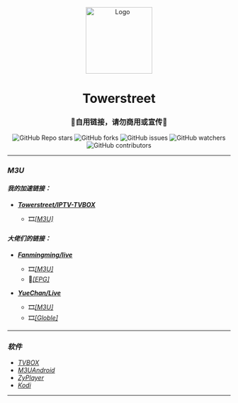 <p align="center">
    <img alt="Logo" src="https://mirror.ghproxy.com/https://raw.githubusercontent.com/towerstreet/IPTV-TVBOX/main/LOGO/Mushroom.png" width="150">
</p>

<h1 align="center">Towerstreet</h1>
<h3 align="center">🚫自用链接，请勿商用或宣传🚫</h3>

<p align="center">
<img alt="GitHub Repo stars" src="https://img.shields.io/github/stars/towerstreet/IPTV-TVBOX?style=flat-square">
<img alt="GitHub forks" src="https://img.shields.io/github/forks/towerstreet/IPTV-TVBOX?style=flat-square">
<img alt="GitHub issues" src="https://img.shields.io/github/issues/towerstreet/IPTV-TVBOX?style=flat-square">
<img alt="GitHub watchers" src="https://img.shields.io/github/watchers/towerstreet/IPTV-TVBOX?style=flat-square">
<img alt="GitHub contributors" src="https://img.shields.io/github/contributors/towerstreet/IPTV-TVBOX?style=flat-square">
</p>

---

### *M3U*
#### *我的加速链接：*
- [***Towerstreet/IPTV-TVBOX***](https://github.com/towerstreet/IPTV-TVBOX/)

    - 🎞️[*[M3U]*](https://mirror.ghproxy.com/https://raw.githubusercontent.com/towerstreet/IPTV-TVBOX/main/IPTV.m3u)

#### *大佬们的链接：*
- [***Fanmingming/live***](https://github.com/fanmingming/live)

    - 🎞️[*[M3U]*](https://github.com/fanmingming/live/blob/main/tv/m3u/ipv6.m3u)
    - 🔗[*[EPG]*](https://github.com/fanmingming/live/blob/main/e.xml)

- [***YueChan/Live***](https://github.com/YueChan/Live)

    - 🎞️[*[M3U]*](https://github.com/YueChan/Live/blob/main/IPTV.m3u)
    - 🎞️[*[Globle]*](https://github.com/YueChan/Live/blob/main/Global.m3u)

---

### *软件*
- [*TVBOX*](https://github.com/FongMi/Release)
- [*M3UAndroid*](https://github.com/oxyroid/M3UAndroid)
- [*ZyPlayer*](https://github.com/Hiram-Wong/ZyPlayer)
- [*Kodi*](https://github.com/xbmc/xbmc)

---
